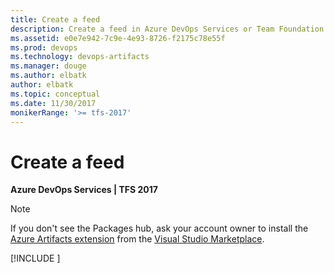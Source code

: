 ```yaml
---
title: Create a feed
description: Create a feed in Azure DevOps Services or Team Foundation Server
ms.assetid: e0e7e942-7c9e-4e93-8726-f2175c78e55f
ms.prod: devops
ms.technology: devops-artifacts
ms.manager: douge
ms.author: elbatk
author: elbatk
ms.topic: conceptual
ms.date: 11/30/2017
monikerRange: '>= tfs-2017'
---
```

 

# Create a feed

**Azure DevOps Services | TFS 2017**

   > [!NOTE] 
   > If you don't see the Packages hub, ask your account owner to install the [Azure Artifacts extension](https://marketplace.visualstudio.com/items?itemName=ms.feed) from the [Visual Studio Marketplace](../../marketplace/install-vsts-extension.md).

[!INCLUDE [](../_shared/create-feed.md)]
